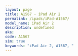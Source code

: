 ```yaml
---
layout: page
title: A1567 - iPad Air 2
permalink: /ipads/iPad-A1567/
model_name: iPad Air 2
description: undefined
aka: 
code: A1567
sim: true
keywords: "iPad Air 2, A1567, "
---
```

